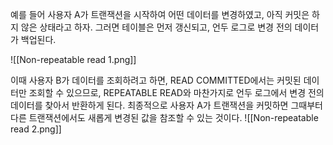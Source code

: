 예를 들어 사용자 A가 트랜잭션을 시작하여 어떤 데이터를 변경하였고, 아직 커밋은 하지 않은 상태라고 하자. 그러면 테이블은 먼저 갱신되고, 언두 로그로 변경 전의 데이터가 백업된다.

![[Non-repeatable read 1.png]]

이때 사용자 B가 데이터를 조회하려고 하면, READ COMMITTED에서는 커밋된 데이터만 조회할 수 있으므로, REPEATABLE READ와 마찬가지로 언두 로그에서 변경 전의 데이터를 찾아서 반환하게 된다.
최종적으로 사용자 A가 트랜잭션을 커밋하면 그때부터 다른 트랜잭션에서도 새롭게 변경된 값을 참조할 수 있는 것이다.
![[Non-repeatable read 2.png]]
